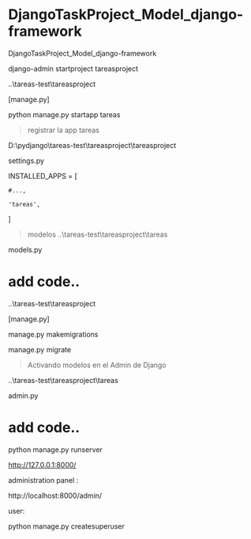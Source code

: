 # DjangoTaskProject_Model_django-framework

DjangoTaskProject_Model_django-framework

django-admin startproject tareasproject

..\tareas-test\tareasproject

[manage.py]

python manage.py startapp tareas

> registrar la app tareas

  D:\pydjango\tareas-test\tareasproject\tareasproject
  
  settings.py 
  
INSTALLED_APPS = [

    #...,
    
    'tareas',
    
]

> modelos
..\tareas-test\tareasproject\tareas

  models.py
  
  # add code..



..\tareas-test\tareasproject

[manage.py]

manage.py makemigrations

manage.py migrate


> Activando modelos en el Admin de Django

..\tareas-test\tareasproject\tareas

 admin.py 
 
 # add code..


python manage.py runserver

  http://127.0.0.1:8000/

administration panel :

http://localhost:8000/admin/

user:

python manage.py createsuperuser


